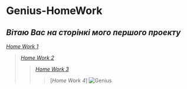 # Genius-HomeWork
## ***Вітаю Вас на сторінкі мого першого проекту*** ##
[*Home Work 1*](https://starinskyi.github.io/HomeWork/)<br>
>[*Home Work 2*](https://starinskyi.github.io/HomeWork2/)<br>
>>[*Home Work 3*](https://starinskyi.github.io/HomeWork3/)<br>
>>>[*Home Work 4*]
![Genius](https://b5d544927a00eede1649-be3726e3ad45e4cab18c83e623e49788.ssl.cf3.rackcdn.com/assets/img/boss-baby-2.png)
